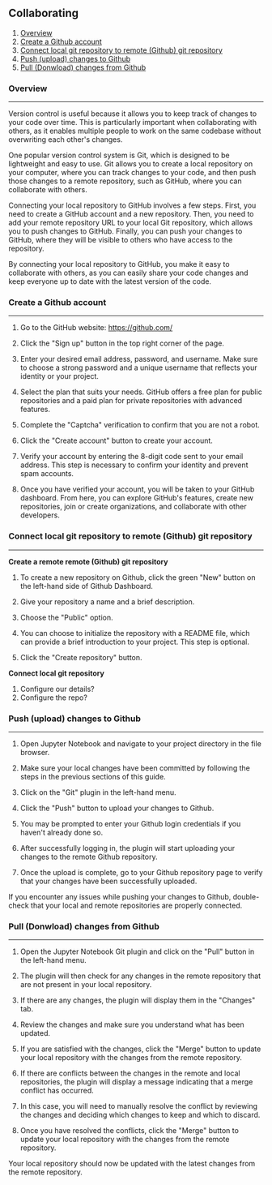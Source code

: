 ## Collaborating

1. [Overview](#overview)
2. [Create a Github account](#create-a-github-account)
3. [Connect local git repository to remote (Github) git repository]()
4. [Push (upload) changes to Github]()
5. [Pull (Donwload) changes from Github]()

### Overview
---
Version control is useful because it allows you to keep track of changes to your code over time. This is particularly important when collaborating with others, as it enables multiple people to work on the same codebase without overwriting each other's changes.

One popular version control system is Git, which is designed to be lightweight and easy to use. Git allows you to create a local repository on your computer, where you can track changes to your code, and then push those changes to a remote repository, such as GitHub, where you can collaborate with others.

Connecting your local repository to GitHub involves a few steps. First, you need to create a GitHub account and a new repository. Then, you need to add your remote repository URL to your local Git repository, which allows you to push changes to GitHub. Finally, you can push your changes to GitHub, where they will be visible to others who have access to the repository.

By connecting your local repository to GitHub, you make it easy to collaborate with others, as you can easily share your code changes and keep everyone up to date with the latest version of the code.


### Create a Github account
---
1. Go to the GitHub website: https://github.com/

2. Click the "Sign up" button in the top right corner of the page.

3. Enter your desired email address, password, and username. Make sure to choose a strong password and a unique username that reflects your identity or your project.

4. Select the plan that suits your needs. GitHub offers a free plan for public repositories and a paid plan for private repositories with advanced features.

5. Complete the "Captcha" verification to confirm that you are not a robot.

6. Click the "Create account" button to create your account.

7. Verify your account by entering the 8-digit code sent to your email address. This step is necessary to confirm your identity and prevent spam accounts.

8. Once you have verified your account, you will be taken to your GitHub dashboard. From here, you can explore GitHub's features, create new repositories, join or create organizations, and collaborate with other developers.

### Connect local git repository to remote (Github) git repository
---
**Create a remote remote (Github) git repository**

1. To create a new repository on Github, click the green "New" button on the left-hand side of Github Dashboard.

8. Give your repository a name and a brief description.

9. Choose the "Public" option.

10. You can choose to initialize the repository with a README file, which can provide a brief introduction to your project. This step is optional.

11. Click the "Create repository" button.

**Connect local git repository**

1. Configure our details?
2. Configure the repo?

### Push (upload) changes to Github
---
1. Open Jupyter Notebook and navigate to your project directory in the file browser.

2. Make sure your local changes have been committed by following the steps in the previous sections of this guide.

3. Click on the "Git" plugin in the left-hand menu.

4. Click the "Push" button to upload your changes to Github.

5. You may be prompted to enter your Github login credentials if you haven't already done so.

6. After successfully logging in, the plugin will start uploading your changes to the remote Github repository.

7. Once the upload is complete, go to your Github repository page to verify that your changes have been successfully uploaded.

If you encounter any issues while pushing your changes to Github, double-check that your local and remote repositories are properly connected.

### Pull (Donwload) changes from Github
---
1. Open the Jupyter Notebook Git plugin and click on the "Pull" button in the left-hand menu.

2. The plugin will then check for any changes in the remote repository that are not present in your local repository.

3. If there are any changes, the plugin will display them in the "Changes" tab.

4. Review the changes and make sure you understand what has been updated.

5. If you are satisfied with the changes, click the "Merge" button to update your local repository with the changes from the remote repository.

6. If there are conflicts between the changes in the remote and local repositories, the plugin will display a message indicating that a merge conflict has occurred.

7. In this case, you will need to manually resolve the conflict by reviewing the changes and deciding which changes to keep and which to discard.

8. Once you have resolved the conflicts, click the "Merge" button to update your local repository with the changes from the remote repository.

Your local repository should now be updated with the latest changes from the remote repository.

